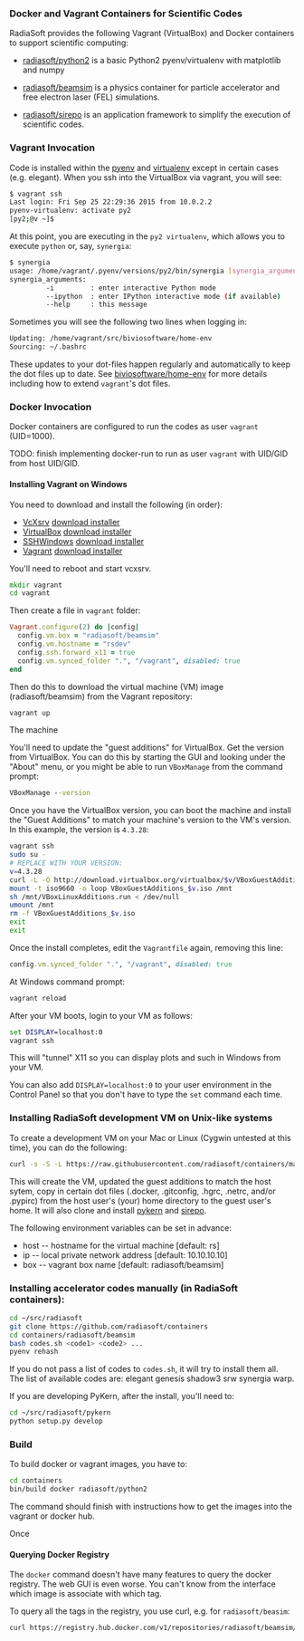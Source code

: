 ### Docker and Vagrant Containers for Scientific Codes

RadiaSoft provides the following Vagrant (VirtualBox) and Docker
containers to support scientific computing:

* [radiasoft/python2](https://github.com/radiasoft/containers/tree/master/radiasoft/python2)
  is a basic Python2 pyenv/virtualenv with matplotlib and numpy

* [radiasoft/beamsim](https://github.com/radiasoft/containers/tree/master/radiasoft/beamsim)
  is a physics container for particle accelerator and free electron laser (FEL) simulations.

* [radiasoft/sirepo](https://github.com/radiasoft/containers/tree/master/radiasoft/sirepo)
  is an application framework to simplify the execution of scientific codes.

### Vagrant Invocation

Code is installed within the
[pyenv](https://github.com/yyuu/pyenv) and
[virtualenv](https://virtualenv.pypa.io) except in certain cases (e.g. elegant).
When you ssh into the VirtualBox via vagrant, you will see:

```bash
$ vagrant ssh
Last login: Fri Sep 25 22:29:36 2015 from 10.0.2.2
pyenv-virtualenv: activate py2
[py2;@v ~]$
```
At this point, you are executing in the `py2 virtualenv`, which allows you to execute
`python` or, say, `synergia`:

```bash
$ synergia
usage: /home/vagrant/.pyenv/versions/py2/bin/synergia [synergia_arguments] <synergia_script> [script_arguments]
synergia_arguments:
         -i         : enter interactive Python mode
         --ipython  : enter IPython interactive mode (if available)
         --help     : this message
```

Sometimes you will see the following two lines when logging in:

```bash
Updating: /home/vagrant/src/biviosoftware/home-env
Sourcing: ~/.bashrc
```
These updates to your dot-files happen regularly and automatically
to keep the dot files up to date. See
[biviosoftware/home-env](https://github.com/biviosoftware/home-env)
for more details including how to extend `vagrant`'s dot files.

### Docker Invocation

Docker containers are configured to run the codes as user `vagrant` (UID=1000).

TODO: finish implementing docker-run to run as user `vagrant` with UID/GID from
host UID/GID.

#### Installing Vagrant on Windows


You need to download and install the following (in order):

* [VcXsrv](https://sourceforge.net/projects/vcxsrv/)
  [download installer](http://downloads.sourceforge.net/vcxsrv/vcxsrv/1.17.0.0/vcxsrv-64.1.17.0.0.installer.exe)
* [VirtualBox](https://www.virtualbox.org/wiki/Downloads)
  [download installer](http://download.virtualbox.org/virtualbox/4.3.28/VirtualBox-4.3.28-100309-Win.exe)
* [SSHWindows](http://www.mls-software.com/opensshd.html)
  [download installer](http://www.mls-software.com/files/setupssh-6.8p1-1.exe)
* [Vagrant](https://www.vagrantup.com/downloads.html)
  [download installer](https://dl.bintray.com/mitchellh/vagrant/vagrant_1.7.2.msi)

You'll need to reboot and start vcxsrv.

```cmd
mkdir vagrant
cd vagrant
```

Then create a file in `vagrant` folder:

```ruby
Vagrant.configure(2) do |config|
  config.vm.box = "radiasoft/beamsim"
  config.vm.hostname = "rsdev"
  config.ssh.forward_x11 = true
  config.vm.synced_folder ".", "/vagrant", disabled: true
end
```

Then do this to download the virtual machine (VM) image (radiasoft/beamsim) from the
Vagrant repository:

```cmd
vagrant up
```

The machine

You'll need to update the "guest additions" for VirtualBox. Get the version
from VirtualBox. You can do this by starting the GUI and looking under the
"About" menu, or you might be able to run `VBoxManage` from the command prompt:

```cmd
VBoxManage --version
```

Once you have the VirtualBox version, you can boot the machine and install
the "Guest Additions" to match your machine's version to the VM's version.
In this example, the version is `4.3.28`:

```bash
vagrant ssh
sudo su -
# REPLACE WITH YOUR VERSION:
v=4.3.28
curl -L -O http://download.virtualbox.org/virtualbox/$v/VBoxGuestAdditions_$v.iso
mount -t iso9660 -o loop VBoxGuestAdditions_$v.iso /mnt
sh /mnt/VBoxLinuxAdditions.run < /dev/null
umount /mnt
rm -f VBoxGuestAdditions_$v.iso
exit
exit
```

Once the install completes, edit the `Vagrantfile` again, removing this line:

```ruby
config.vm.synced_folder ".", "/vagrant", disabled: true
```

At Windows command prompt:

```cmd
vagrant reload
```

After your VM boots, login to your VM as follows:

```cmd
set DISPLAY=localhost:0
vagrant ssh
```

This will "tunnel" X11 so you can display plots and such in Windows from your VM.

You can also add `DISPLAY=localhost:0` to your user environment in the Control Panel
so that you don't have to type the `set` command each time.

### Installing RadiaSoft development VM on Unix-like systems

To create a development VM on your Mac or Linux (Cygwin untested at this time), you
can do the following:

```sh
curl -s -S -L https://raw.githubusercontent.com/radiasoft/containers/master/bin/vagrant-up-dev | bash
```

This will create the VM, updated the guest additions to match the host sytem,
copy in certain dot files (.docker, .gitconfig, .hgrc, .netrc, and/or .pypirc)
from the host user's (your) home directory to the guest user's home. It will
also clone and install [pykern](https://github.com/radiasoft/pykern)
and [sirepo](https://github.com/radiasoft/sirepo).

The following environment variables can be set in advance:

* host -- hostname for the virtual machine [default: rs]
* ip -- local private network address [default: 10.10.10.10]
* box -- vagrant box name [default: radiasoft/beamsim]


### Installing accelerator codes manually (in RadiaSoft containers):

```bash
cd ~/src/radiasoft
git clone https://github.com/radiasoft/containers
cd containers/radiasoft/beamsim
bash codes.sh <code1> <code2> ...
pyenv rehash
```

If you do not pass a list of codes to `codes.sh`,
it will try to install them all.  The list of available codes
are: elegant genesis shadow3 srw synergia warp.

If you are developing PyKern, after the install, you'll need to:

```bash
cd ~/src/radiasoft/pykern
python setup.py develop
```

### Build

To build docker or vagrant images, you have to:

```bash
cd containers
bin/build docker radiasoft/python2
```

The command should finish with instructions how to get the images
into the vagrant or docker hub.

Once

#### Querying Docker Registry

The `docker` command doesn't have many features to query the docker registry.
The web GUI is even worse. You can't know from the interface which image is
associate with which tag.

To query all the tags in the registry, you use curl, e.g. for `radiasoft/beasim`:

```bash
curl https://registry.hub.docker.com/v1/repositories/radiasoft/beamsim/tags
```
